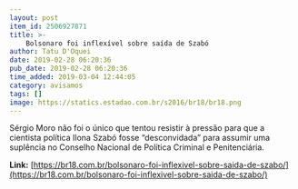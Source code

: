 ```yaml
---
layout: post
item_id: 2506927871
title: >-
    Bolsonaro foi inflexível sobre saída de Szabó
author: Tatu D'Oquei
date: 2019-02-28 06:20:36
pub_date: 2019-02-28 06:20:36
time_added: 2019-03-04 12:44:05
category: avisamos
tags: []
image: https://statics.estadao.com.br/s2016/br18/br18.png
---
```


Sérgio Moro não foi o único que tentou resistir à pressão para que a cientista política Ilona Szabó fosse “desconvidada” para assumir uma suplência no Conselho Nacional de Política Criminal e Penitenciária.

**Link:** [https://br18.com.br/bolsonaro-foi-inflexivel-sobre-saida-de-szabo/](https://br18.com.br/bolsonaro-foi-inflexivel-sobre-saida-de-szabo/)

